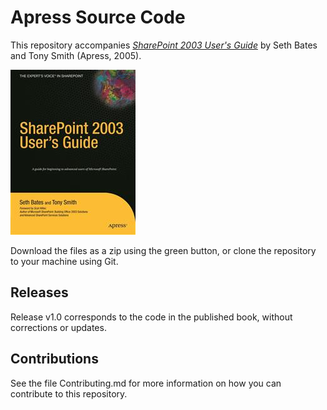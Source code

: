 # Apress Source Code

This repository accompanies [*SharePoint 2003 User's Guide*](http://www.apress.com/9781590595145) by Seth Bates and Tony Smith (Apress, 2005).

![Cover image](9781590595145.jpg)

Download the files as a zip using the green button, or clone the repository to your machine using Git.

## Releases

Release v1.0 corresponds to the code in the published book, without corrections or updates.

## Contributions

See the file Contributing.md for more information on how you can contribute to this repository.
